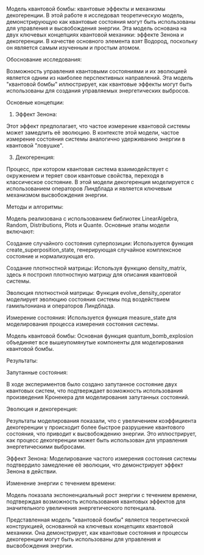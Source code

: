 Модель квантовой бомбы: квантовые эффекты и механизмы декогеренции. В этой работе я исследовал теоретическую модель, демонстрирующую как квантовые состояния могут быть использованы для управления и высвобождения энергии. 
Эта модель основана на двух ключевых концепциях квантовой механики: эффекте Зенона и декогеренции. В качестве основного элемента взят Водород, поскольку он является самым изученным и простым атомом.

Обоснование исследования:

Возможность управления квантовыми состояниями и их эволюцией является одним из наиболее перспективных направлений. Эта модель "квантовой бомбы" иллюстрирует, как квантовые эффекты могут быть использованы для создания 
управляемых энергетических выбросов.

Основные концепции:
1. Эффект Зенона:

Этот эффект предполагает, что частое измерение квантовой системы может замедлить её эволюцию. В контексте этой модели, частое измерение состояния системы аналогично удерживанию энергии в квантовой "ловушке".

3. Декогеренция:

Процесс, при котором квантовая система взаимодействует с окружением и теряет свои квантовые свойства, переходя в классическое состояние. В этой модели декогеренция моделируется с использованием операторов Линдблада и 
является ключевым механизмом высвобождения энергии.

Методы и алгоритмы:

Модель реализована с использованием библиотек LinearAlgebra, Random, Distributions, Plots и Quante. Основные этапы модели включают:

Создание случайного состояния суперпозиции: Используется функция create_superposition_state, генерирующая случайное комплексное состояние и нормализующая его.

Создание плотностной матрицы: Используя функцию density_matrix, здесь я построил плотностную матрицу для описания квантовой системы.

Эволюция плотностной матрицы: Функция evolve_density_operator моделирует эволюцию состояния системы под воздействием гамильтониана и операторов Линдблада.

Измерение состояния: Используется функция measure_state для моделирования процесса измерения состояния системы.

Модель квантовой бомбы: Основная функция quantum_bomb_explosion объединяет все вышеупомянутые компоненты для моделирования квантовой бомбы.

Результаты:

Запутанные состояния: 

В ходе экспериментов было создано запутанное состояние двух квантовых систем, что подтверждает возможность использования произведения Кронекера для моделирования запутанных состояний.

Эволюция и декогеренция:

Результаты моделирования показали, что с увеличением коэффициента декогеренции γ происходит более быстрое разрушение квантового состояния, что приводит к высвобождению энергии. Это иллюстрирует, как процесс декогеренции 
может быть использован для управления энергетическими выбросами.

Эффект Зенона:
Моделирование частого измерения состояния системы подтвердило замедление её эволюции, что демонстрирует эффект Зенона в действии.

Изменение энергии с течением времени: 

Модель показала экспоненциальный рост энергии с течением времени, подтверждая возможность использования квантовых эффектов для значительного увеличения энергетического потенциала.

Представленная модель "квантовой бомбы" является теоретической конструкцией, основанной на ключевых концепциях квантовой механики. Она демонстрирует, как квантовые состояния и процессы декогеренции могут быть использованы для управления и высвобождения энергии.
